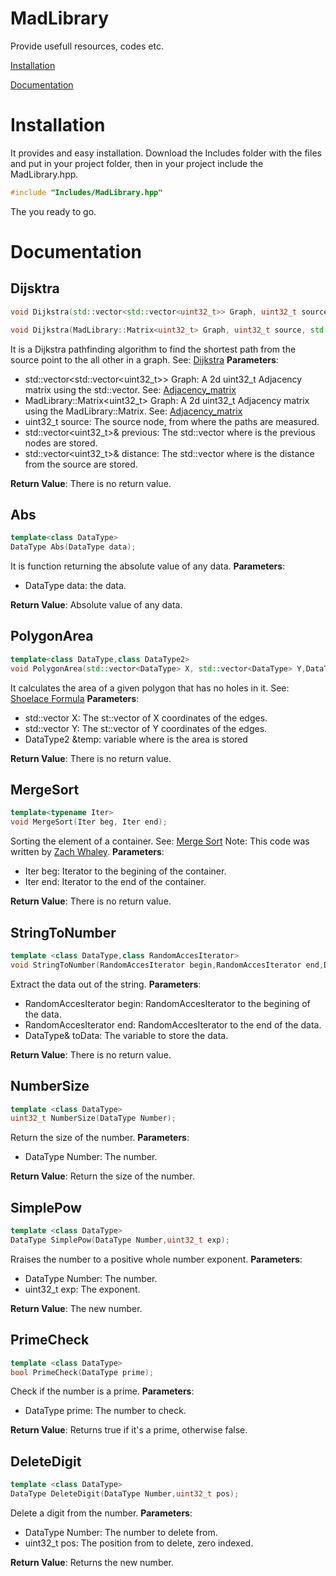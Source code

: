 # MadLibrary
 Provide usefull resources, codes etc.
 
[Installation](#Installation) 

[Documentation](#Documentation)
# Installation
 It provides and easy installation.
 Download the Includes folder with the files and put in your project folder, then in your project include the MadLibrary.hpp.
```cpp
#include "Includes/MadLibrary.hpp"
```
 The you ready to go.
# Documentation
## Dijsktra
 
```cpp
void Dijkstra(std::vector<std::vector<uint32_t>> Graph, uint32_t source, std::vector<uint32_t>& previous, std::vector<uint32_t>& distance);

void Dijkstra(MadLibrary::Matrix<uint32_t> Graph, uint32_t source, std::vector<uint32_t>& previous, std::vector<uint32_t>& distance);
```
It is a Dijkstra pathfinding algorithm to find the shortest path from the source point to the all other in a graph.
See: [Dijkstra](https://en.wikipedia.org/wiki/Dijkstra%27s_algorithm)
__Parameters__:
- std::vector<std::vector<uint32_t>> Graph: A 2d uint32_t Adjacency matrix using the std::vector. See: [Adjacency_matrix](https://en.wikipedia.org/wiki/Adjacency_matrix)
- MadLibrary::Matrix<uint32_t> Graph: A 2d uint32_t Adjacency matrix using the MadLibrary::Matrix. See: [Adjacency_matrix](https://en.wikipedia.org/wiki/Adjacency_matrix)
- uint32_t source: The source node, from where the paths are measured.
- std::vector<uint32_t>& previous: The std::vector where is the previous nodes are stored.
- std::vector<uint32_t>& distance: The std::vector where is the distance from the source are stored.

__Return Value__:
    There is no return value.
    
## Abs
```cpp
template<class DataType>
DataType Abs(DataType data);
```
It is function returning the absolute value of any data.
__Parameters__:
- DataType data: the data.

__Return Value__:
    Absolute value of any data.
    
## PolygonArea
```cpp
template<class DataType,class DataType2>
void PolygonArea(std::vector<DataType> X, std::vector<DataType> Y,DataType2 &temp);
```
It calculates the area of a given polygon that has no holes in it.
See: [Shoelace Formula](https://en.wikipedia.org/wiki/Shoelace_formula)
__Parameters__:
- std::vector<DataType> X: The st::vector of X coordinates of the edges.
- std::vector<DataType> Y: The st::vector of Y coordinates of the edges.
- DataType2 &temp: variable where is the area is stored

__Return Value__:
    There is no return value.

    
## MergeSort
```cpp
template<typename Iter>
void MergeSort(Iter beg, Iter end);
```
Sorting the element of a container.
See: [Merge Sort](https://en.wikipedia.org/wiki/Merge_sort)
Note: This code was written by [Zach Whaley](https://github.com/zachwhaley).
__Parameters__:
- Iter beg: Iterator to the begining of the container.
- Iter end: Iterator to the end of the container.

__Return Value__:
    There is no return value.

## StringToNumber
```cpp
template <class DataType,class RandomAccesIterator>
void StringToNumber(RandomAccesIterator begin,RandomAccesIterator end,DataType& toData);
```
Extract the data out of the string.
__Parameters__:
- RandomAccesIterator begin: RandomAccesIterator to the begining of the data.
- RandomAccesIterator end: RandomAccesIterator to the end of the data.
- DataType& toData: The variable to store the data.

__Return Value__:
    There is no return value.

## NumberSize
```cpp
template <class DataType>
uint32_t NumberSize(DataType Number);
```
Return the size of the number.
__Parameters__:
- DataType Number: The number.

__Return Value__:
    Return the size of the number.
    
## SimplePow
```cpp
template <class DataType>
DataType SimplePow(DataType Number,uint32_t exp);
```
Rraises the number to a positive whole number exponent.
__Parameters__:
- DataType Number: The number.
- uint32_t exp: The exponent.

__Return Value__:
    The new number.
    
## PrimeCheck
```cpp
template <class DataType>
bool PrimeCheck(DataType prime);
```
Check if the number is a prime.
__Parameters__:
- DataType prime: The number to check.

__Return Value__:
    Returns true if it's a prime, otherwise false.

## DeleteDigit
```cpp
template <class DataType>
DataType DeleteDigit(DataType Number,uint32_t pos);
```
Delete a digit from the number.
__Parameters__:
- DataType Number: The number to delete from.
- uint32_t pos: The position from to delete, zero indexed.

__Return Value__:
    Returns the new number.

